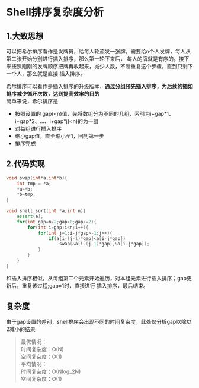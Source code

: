 # Shell排序复杂度分析  
## 1.大致思想
可以把希尔排序看作是发牌员，给每人轮流发一张牌。需要给n个人发牌，每人从第二张开始分别进行插入排序，那么第一轮下来后，
每人的牌就是有序的。接下来按照刚刚的发牌顺序把牌再收起来，减少人数，不断重复这个步骤，直到只剩下一个人，那么就是直接
插入排序。

希尔排序可以看作是插入排序的升级版本，**通过分组预先插入排序，为后续的插如排序减少循环次数，达到提高效率的目的**  
简单来说，希尔排序是
- 按照设置的 gap(\<n)值，先将数组分为不同的几组，索引为i+gap\*1、i+gap\*2、...、i+gap*j(<n)的为一组
- 对每组进行插入排序
- 缩小gap值，直至缩小至1，回到第一步
- 排序完成
## 2.代码实现
```c++
void swap(int*a,int*b){
    int tmp = *a;
    *a=*b;
    *b=tmp;
}

void shell_sort(int *a,int n){
    assert(a);
    for(int gap=n/2;gap>0;gap/=2){
        for(int i=gap;i<n;i++){
            for(int j=1;i-j*gap>-1;j++){
                if(a[i-(j-1)*gap]<a[i-j*gap])
                    swap(&a[i-(j-1)*gap],&a[i-j*gap]);
            }
        }
    }
}
```
和插入排序相似，从每组第二个元素开始遍历，对本组元素进行插入排序；gap更新后，重复该过程;gap=1时，直接进行
插入排序，最后结束。
## 复杂度
由于gap设置的差别，shell排序会出现不同的时间复杂度，此处仅分析gap以除以2减小的结果

> 最优情况：  
> 时间复杂度：O(N)  
> 空间复杂度：O(1)  
> 平均情况：  
> 时间复杂度：O(Nlog_2N)  
> 空间复杂度：O(1)


